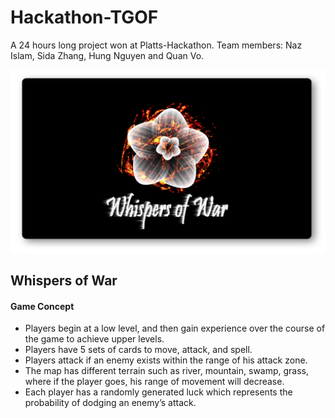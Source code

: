 # Hackathon-TGOF

A 24 hours long project won at Platts-Hackathon. Team members: Naz Islam, Sida Zhang, Hung Nguyen and Quan Vo.

![Game Title](/resources/description/game_logo_shadow.png "Game Title")

## Whispers of War
#### Game Concept
- Players begin at a low level, and then gain experience over the course of the game to achieve upper levels.
- Players have 5 sets of cards to move, attack, and spell.
- Players attack if an enemy exists within the range of his attack zone.
- The map has different terrain such as river, mountain, swamp, grass, where if the player goes, his range of movement will decrease.
- Each player has a randomly generated luck which represents the probability of dodging an enemy’s attack.